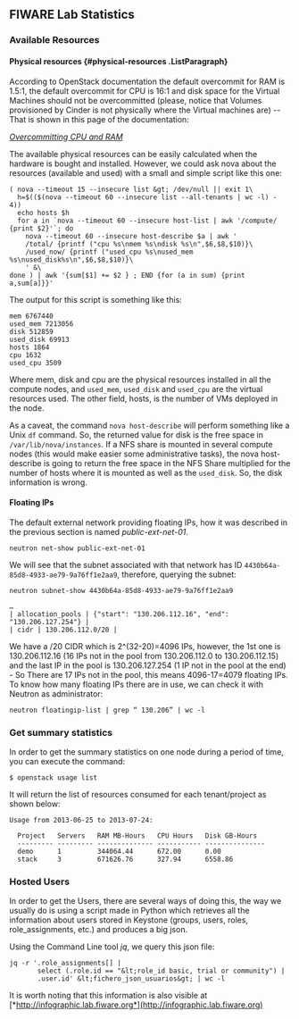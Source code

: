 ## FIWARE Lab Statistics

### Available Resources

#### Physical resources {#physical-resources .ListParagraph}

According to OpenStack documentation the default overcommit for RAM is
1.5:1, the default overcommit for CPU is 16:1 and disk space for the
Virtual Machines should not be overcommitted (please, notice that
Volumes provisioned by Cinder is not physically where the Virtual
machines are) -- That is shown in this page of the documentation:

[*Overcommitting CPU and RAM*](https://docs.openstack.org/arch-design/design-compute/design-compute-overcommit.html)

The available physical resources can be easily calculated when the
hardware is bought and installed. However, we could ask nova about the
resources (available and used) with a small and simple script like this
one:

```
( nova --timeout 15 --insecure list &gt; /dev/null || exit 1\
  h=$(($(nova --timeout 60 --insecure list --all-tenants | wc -l) - 4))
  echo hosts $h
  for a in `nova --timeout 60 --insecure host-list | awk '/compute/ {print $2}'`; do
    nova --timeout 60 --insecure host-describe $a | awk '
    /total/ {printf ("cpu %s\nmem %s\ndisk %s\n",$6,$8,$10)}\
    /used_now/ {printf ("used_cpu %s\nused_mem %s\nused_disk%s\n",$6,$8,$10)}\
    ' &\
done ) | awk '{sum[$1] += $2 } ; END {for (a in sum) {print a,sum[a]}}'
```

The output for this script is something like this:

```
mem 6767440
used_mem 7213056
disk 512859
used_disk 69913
hosts 1864
cpu 1632
used_cpu 3509
```

Where mem, disk and cpu are the physical resources installed in all the
compute nodes, and `used_mem`, `used_disk` and `used_cpu` are the virtual
resources used. The other field, hosts, is the number of VMs deployed in
the node.

As a caveat, the command `nova host-describe` will perform something
like a Unix `df` command. So, the returned value for disk is the free
space in `/var/lib/nova/instances`. If a NFS share is mounted in several
compute nodes (this would make easier some administrative tasks), the
nova host-describe is going to return the free space in the NFS Share
multiplied for the number of hosts where it is mounted as well as the
`used_disk`. So, the disk information is wrong.

#### Floating IPs

The default external network providing floating IPs, how it was
described in the previous section is named *public-ext-net-01*.

```
neutron net-show public-ext-net-01
```

We will see that the subnet associated with that network has ID
`4430b64a-85d8-4933-ae79-9a76ff1e2aa9`, therefore, querying the subnet:

```
neutron subnet-show 4430b64a-85d8-4933-ae79-9a76ff1e2aa9

…
| allocation_pools | {"start": "130.206.112.16", "end": "130.206.127.254"} |
| cidr | 130.206.112.0/20 |
```

We have a /20 CIDR which is 2^(32-20)=4096 IPs, however, the 1st one is
130.206.112.16 (16 IPs not in the pool from 130.206.112.0 to
130.206.112.15) and the last IP in the pool is 130.206.127.254 (1 IP not
in the pool at the end) - So There are 17 IPs not in the pool, this
means 4096-17=4079 floating IPs. To know how many floating IPs there are
in use, we can check it with Neutron as administrator:

```
neutron floatingip-list | grep “ 130.206” | wc -l
```

### Get summary statistics

In order to get the summary statistics on one node during a period of
time, you can execute the command:

```
$ openstack usage list
```

It will return the list of resources consumed for each tenant/project as
shown below:

```
Usage from 2013-06-25 to 2013-07-24:

  Project   Servers   RAM MB-Hours   CPU Hours   Disk GB-Hours
  --------- --------- -------------- ----------- ---------------
  demo      1         344064.44      672.00      0.00
  stack     3         671626.76      327.94      6558.86
```

### Hosted Users

In order to get the Users, there are several ways of doing this, the way
we usually do is using a script made in Python which retrieves all the
information about users stored in Keystone (groups, users, roles,
role_assignments, etc.) and produces a big json.

Using the Command Line tool *jq*, we query this json file:

```
jq -r '.role_assignments[] |
       select (.role.id == "&lt;role_id basic, trial or community") |
       .user.id' &lt;fichero_json_usuarios&gt; | wc -l
```

It is worth noting that this information is also visible at
[*http://infographic.lab.fiware.org*](http://infographic.lab.fiware.org)
